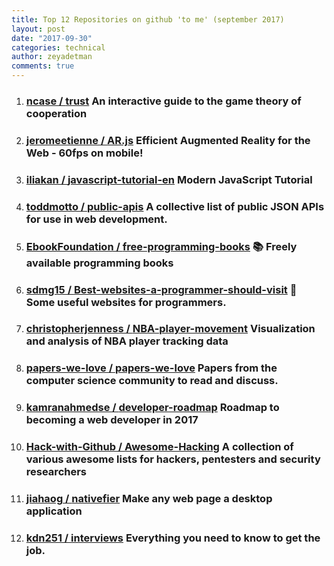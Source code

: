 ```yaml
---
title: Top 12 Repositories on github 'to me' (september 2017)
layout: post
date: "2017-09-30"
categories: technical
author: zeyadetman
comments: true
---
```


<ol>
	<li>
<h3><a href="https://github.com/ncase/trust"><span class="text-normal">ncase / </span>trust</a>
An interactive guide to the game theory of cooperation</h3>
</li>
	<li>
<h3><a href="https://github.com/jeromeetienne/AR.js"><span class="text-normal">jeromeetienne / </span>AR.js</a>
Efficient Augmented Reality for the Web - 60fps on mobile!</h3>
</li>
	<li>
<h3><a href="https://github.com/iliakan/javascript-tutorial-en"><span class="text-normal">iliakan / </span>javascript-tutorial-en</a>
Modern JavaScript Tutorial</h3>
</li>
	<li>
<h3><a href="https://github.com/toddmotto/public-apis"><span class="text-normal">toddmotto / </span>public-apis</a>
A collective list of public JSON APIs for use in web development.</h3>
</li>
	<li>
<h3><a href="https://github.com/EbookFoundation/free-programming-books"><span class="text-normal">EbookFoundation / </span>free-programming-books</a>
📚 Freely available programming books</h3>
</li>
	<li>
<h3><a href="https://github.com/sdmg15/Best-websites-a-programmer-should-visit"><span class="text-normal">sdmg15 / </span>Best-websites-a-programmer-should-visit</a>
🔗 Some useful websites for programmers.</h3>
</li>
	<li>
<h3><a href="https://github.com/christopherjenness/NBA-player-movement"><span class="text-normal">christopherjenness / </span>NBA-player-movement</a>
Visualization and analysis of NBA player tracking data</h3>
</li>
	<li>
<h3><a href="https://github.com/papers-we-love/papers-we-love"><span class="text-normal">papers-we-love / </span>papers-we-love</a>
Papers from the computer science community to read and discuss.</h3>
</li>
	<li>
<h3><a href="https://github.com/kamranahmedse/developer-roadmap"><span class="text-normal">kamranahmedse / </span>developer-roadmap</a>
Roadmap to becoming a web developer in 2017</h3>
</li>
	<li>
<h3><a href="https://github.com/Hack-with-Github/Awesome-Hacking"><span class="text-normal">Hack-with-Github / </span>Awesome-Hacking</a>
A collection of various awesome lists for hackers, pentesters and security researchers</h3>
</li>
	<li>
<h3><a href="https://github.com/jiahaog/nativefier"><span class="text-normal">jiahaog / </span>nativefier</a>
Make any web page a desktop application</h3>
</li>
	<li>
<h3><a href="https://github.com/kdn251/interviews"><span class="text-normal">kdn251 / </span>interviews</a>
Everything you need to know to get the job.</h3>
</li>
</ol>
